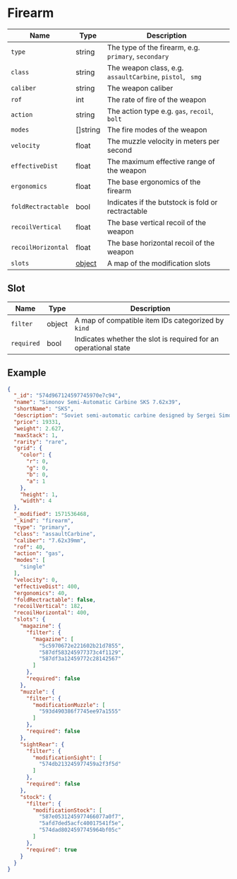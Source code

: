 # Firearm

| Name  | Type   | Description          |
| ----- | ------ | -------------------- |
| `type` | string | The type of the firearm, e.g. `primary`, `secondary` |
| `class` | string | The weapon class, e.g. `assaultCarbine`, `pistol`, ` smg` |
| `caliber` | string | The weapon caliber |
| `rof` | int | The rate of fire of the weapon |
| `action` | string | The action type e.g. `gas`, `recoil`, `bolt` |
| `modes` | []string | The fire modes of the weapon |
| `velocity` | float | The muzzle velocity in meters per second |
| `effectiveDist` | float | The maximum effective range of the weapon |
| `ergonomics` | float | The base ergonomics of the firearm |
| `foldRectractable` | bool | Indicates if the butstock is fold or rectractable |
| `recoilVertical` | float | The base vertical recoil of the weapon |
| `recoilHorizontal` | float | The base horizontal recoil of the weapon |
| `slots` | [object](#slot) | A map of the modification slots |

## Slot
| Name  | Type   | Description          |
| ----- | ------ | -------------------- |
| `filter` | object | A map of compatible item IDs categorized by `kind` |
| `required` | bool | Indicates whether the slot is required for an operational state |

## Example
```JSON
{
  "_id": "574d967124597745970e7c94",
  "name": "Simonov Semi-Automatic Carbine SKS 7.62x39",
  "shortName": "SKS",
  "description": "Soviet semi-automatic carbine designed by Sergei Simonov for 7.62x39 cartridge and known abroad as SKS-45. Immensely popular both in CIS countries and in the West, this weapon is still in active service in some countries in form of various copies and modifications. This particular specimen comes from extended storage warehouses of Tula Arms Plant and haven't yet undergo the civilian weapon normalization procedure.",
  "price": 19331,
  "weight": 2.627,
  "maxStack": 1,
  "rarity": "rare",
  "grid": {
    "color": {
      "r": 0,
      "g": 0,
      "b": 0,
      "a": 1
    },
    "height": 1,
    "width": 4
  },
  "_modified": 1571536468,
  "_kind": "firearm",
  "type": "primary",
  "class": "assaultCarbine",
  "caliber": "7.62x39mm",
  "rof": 40,
  "action": "gas",
  "modes": [
    "single"
  ],
  "velocity": 0,
  "effectiveDist": 400,
  "ergonomics": 40,
  "foldRectractable": false,
  "recoilVertical": 182,
  "recoilHorizontal": 400,
  "slots": {
    "magazine": {
      "filter": {
        "magazine": [
          "5c5970672e221602b21d7855",
          "587df583245977373c4f1129",
          "587df3a12459772c28142567"
        ]
      },
      "required": false
    },
    "muzzle": {
      "filter": {
        "modificationMuzzle": [
          "593d490386f7745ee97a1555"
        ]
      },
      "required": false
    },
    "sightRear": {
      "filter": {
        "modificationSight": [
          "574db213245977459a2f3f5d"
        ]
      },
      "required": false
    },
    "stock": {
      "filter": {
        "modificationStock": [
          "587e0531245977466077a0f7",
          "5afd7ded5acfc40017541f5e",
          "574dad8024597745964bf05c"
        ]
      },
      "required": true
    }
  }
}
```
